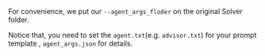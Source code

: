 For convenience, we put our `--agent_args_floder` on the original Solver folder. 

Notice that, you need to set the `agent.txt`(e.g. `advisor.txt`) for your prompt template , `agent_args.json` for details.

